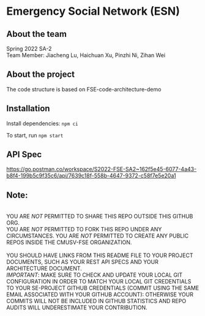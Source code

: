 # Emergency Social Network (ESN)

## About the team

Spring 2022 SA-2
<br>Team Member: Jiacheng Lu, Haichuan Xu, Pinzhi Ni, Zihan Wei

## About the project

The code structure is based on FSE-code-architecture-demo

## Installation

Install dependencies: `npm ci`

To start, run `npm start`

## API Spec

https://go.postman.co/workspace/S2022-FSE-SA2~162f5e45-6077-4a43-b8f4-199b5c9f35c6/api/7639c18f-558b-4647-9372-c58f7e5e20a1

## Note:

<br>YOU ARE _NOT_ PERMITTED TO SHARE THIS REPO OUTSIDE THIS GITHUB ORG.
<br>YOU ARE _NOT_ PERMITTED TO FORK THIS REPO UNDER ANY CIRCUMSTANCES. YOU ARE _NOT_ PERMITTED TO CREATE ANY PUBLIC REPOS INSIDE THE CMUSV-FSE ORGANIZATION.  
<br>YOU SHOULD HAVE LINKS FROM THIS README FILE TO YOUR PROJECT DOCUMENTS, SUCH AS YOUR REST API SPECS AND YOUR ARCHITECTURE DOCUMENT.
<br>_IMPORTANT_: MAKE SURE TO CHECK AND UPDATE YOUR LOCAL GIT CONFIGURATION IN ORDER TO MATCH YOUR LOCAL GIT CREDENTIALS TO YOUR SE-PROJECT GITHUB CREDENTIALS (COMMIT USING THE SAME EMAIL ASSOCIATED WITH YOUR GITHUB ACCOUNT): OTHERWISE YOUR COMMITS WILL NOT BE INCLUDED IN GITHUB STATISTICS AND REPO AUDITS WILL UNDERESTIMATE YOUR CONTRIBUTION.
